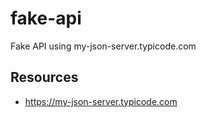 # fake-api
Fake API using my-json-server.typicode.com

## Resources

- https://my-json-server.typicode.com
